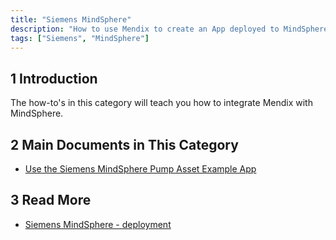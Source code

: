 ```yaml
---
title: "Siemens MindSphere"
description: "How to use Mendix to create an App deployed to MindSphere"
tags: ["Siemens", "MindSphere"]
---
```


## 1 Introduction

The how-to's in this category will teach you how to integrate Mendix with MindSphere.

## 2 Main Documents in This Category

* [Use the Siemens MindSphere Pump Asset Example App](mindsphere-example-app)

## 3 Read More

* [Siemens MindSphere - deployment](/developerportal/deploy/deploying-to-mindsphere)

